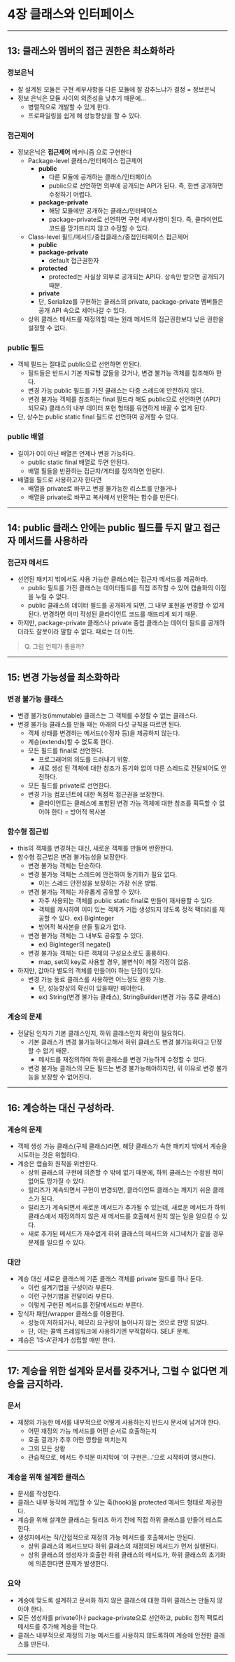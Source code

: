 # 4장 클래스와 인터페이스
---

## 13: 클래스와 멤버의 접근 권한은 최소화하라
### 정보은닉
- 잘 설계된 모듈은 구현 세부사항을 다른 모듈에 잘 감추느냐가 결정 = 정보은닉
- 정보 은닉은 모듈 사이의 의존성을 낮추기 때문에...
    - 병렬적으로 개발할 수 있게 한다.
    - 프로파일링을 쉽게 해 성능향상을 할 수 있다.

### 접근제어
- 정보은닉은 **접근제어** 메커니즘 으로 구현한다
    - Package-level 클래스/인터페이스 접근제어
        - **public**
            - 다른 모듈에 공개하는 클래스/인터페이스
            - public으로 선언하면 외부에 공개되는 API가 된다. 즉, 한번 공개하면 수정하기 어렵다.
        - **package-private**
            - 해당 모듈에만 공개하는 클래스/인터페이스
            - package-private로 선언하면 구현 세부사항이 된다. 즉, 클라이언트 코드를 망가뜨리지 않고 수정할 수 있다.
    - Class-level 필드/메서드/중첩클래스/중첩인터페이스 접근제어
        - **public**
        - **package-private**
            - default 접근권한자
        - **protected**
            - protected는 사실상 외부로 공개되는 API다. 상속만 받으면 공개되기 때문.
        - **private**
        - 단, Serialize를 구현하는 클래스의 private, package-private 멤버들은 공개 API 속으로 세어나갈 수 있다.
    - 상위 클래스 메서드를 재정의할 때는 원래 메서드의 접근권한보다 낮은 권한을 설정할 수 없다.

### public 필드
- 객체 필드는 절대로 public으로 선언하면 안된다.
    - 필드들은 반드시 기본 자료형 값들을 갖거나, 변경 불가능 객체를 참조해야 한다.
    - 변경 가능 public 필드를 가진 클래스는 다중 스레드에 안전하지 않다.
    - 변경 불가능 객체를 참조하는 final 필드라 해도 public으로 선언하면 (API가 되므로) 클래스의 내부 데이터 포현 형태를 유연하게 바꿀 수 없게 된다.
- 단, 상수는 public static final 필드로 선언하여 공개할 수 있다.

### public 배열
- 길이가 0이 아닌 배열은 언제나 변경 가능하다.
    - public static final 배열로 두면 안된다.
    - 배열 필들을 반환하는 접근자/게터를 정의하면 안된다.
- 배열을 필드로 사용하고자 한다면
    - 배열을 private로 바꾸고 변경 불가능한 리스트를 만들거나
    - 배열을 private로 바꾸고 복사해서 반환하는 함수를 만든다.
    
---

## 14: public 클래스 안에는 public 필드를 두지 말고 접근자 메서드를 사용하라
### 접근자 메서드
- 선언된 패키지 밖에서도 사용 가능한 클래스에는 접근자 메서드를 제공하라.
    - public 필드를 가진 클래스는 데이터필드를 직접 조작할 수 있어 캡슐화의 이점을 누릴 수 없다.
    - public 클래스의 데이터 필드를 공개하게 되면, 그 내부 표현을 변경할 수 없게 된다. 변경하면 이미 작성된 클라이언트 코드를 깨뜨리게 되기 때문.
- 하지만, package-private 클래스나 private 중첩 클래스는 데이터 필드를 공개하더라도 잘못이라 말할 수 없다. 때로는 더 이득.
> Q. 그럼 언제가 좋을까?

---

## 15: 변경 가능성을 최소화하라
### 변경 불가능 클래스
- 변경 불가능(immutable) 클래스는 그 객체를 수정할 수 없는 클래스다.
- 변경 불가능 클래스를 만들 때는 아래의 다섯 규칙을 따르면 된다.
    - 객체 상태를 변경하는 메서드(수정자 등)을 제공하지 않는다.
    - 계승(extends)할 수 없도록 한다.
    - 모든 필드를 final로 선언한다.
        - 프로그래머의 의도를 드러내기 위함.
        - 새로 생성 된 객체에 대한 참조가 동기화 없이 다른 스레드로 전달되어도 안전하다.
    - 모든 필드를 private로 선언한다.
    - 변경 가능 컴포넌트에 대한 독점적 접근권을 보장한다.
        - 클라이언트는 클래스에 포함된 변경 가능 객체에 대한 참조를 획득할 수 없어야 한다 = 방어적 복사본

### 함수형 접근법
- this의 객체를 변경하는 대신, 새로운 객체를 만들어 반환한다.
- 함수형 접근법은 변경 불가능성을 보장한다.
    - 변경 불가능 객체는 단순하다.
    - 변경 불가능 객체는 스레드에 안전하여 동기화가 필요 없다.
        - 이는 스레드 안전성을 보장하는 가장 쉬운 방법.
    - 변경 불가능 객체는 자유롭게 공유할 수 있다.
        - 자주 사용되는 객체를 public static final로 만들어 재사용할 수 있다.
        - 객체를 캐시하여 이미 있는 객체가 거듭 생성되지 않도록 정적 팩터리를 제공할 수 있다. ex) BigInteger
        - 방어적 복사본을 만들 필요가 없다.
    - 변경 불가능 객체는 그 내부도 공유할 수 있다.
        - ex) BigInteger의 negate()
    - 변경 불가능 객체는 다른 객체의 구성요소로도 훌륭하다.
        - map, set의 key로 사용할 경우, 불변식이 깨질 걱정이 없음.
- 하지만, 값마다 별도의 객체를 만들어야 하는 단점이 있다.
    - 변경 가능 동료 클래스를 사용하면 어느정도 완화 가능.
        - 단, 성능향상의 확신이 있을때만 해야한다.
        - ex) String(변경 불가능 클래스), StringBuilder(변경 가능 동료 클래스)

### 계승의 문제
- 전달된 인자가 기본 클래스인지, 하위 클래스인지 확인이 필요하다.
    - 기본 클래스가 변경 불가능하다고해서 하위 클래스도 변경 불가능하다고 단정할 수 없기 때문.
        - 메서드를 재정의하여 하위 클래스를 변경 가능하게 수정할 수 있다.
    - 변경 불가능 클래스의 모든 필드는 변경 불가능해야하지만, 위 이유로 변경 불가능을 보장할 수 없어진다.
    
---

## 16: 계승하는 대신 구성하라.
### 계승의 문제
- 객체 생성 가능 클래스(구체 클래스)라면, 해당 클래스가 속한 패키지 밖에서 계승을 시도하는 것은 위험하다.
- 계승은 캡슐화 원칙을 위반한다.
    - 상위 클래스의 구현에 의존할 수 밖에 없기 때문에, 하위 클래스는 수정된 적이 없어도 망가질 수 있다.
    - 릴리즈가 계속되면서 구현이 변경되면, 클라이언트 클래스는 깨지기 쉬운 클래스가 된다.
    - 릴리즈가 계속되면서 새로운 메서드가 추가될 수 있는데, 새로운 메서드가 하위 클래스에서 재정의하지 않은 새 메서드를 호출해서 원치 않는 일을 일으킬 수 있다.
    - 새로 추가된 메서드가 재수없게 하위 클래스의 메서드와 시그네처가 같을 경우 문제를 일으킬 수 있다.

### 대안
- 계승 대신 새로운 클래스에 기존 클래스 객체를 private 필드를 하나 둔다.
    - 이런 설계기법을 구성이라 부른다.
    - 이런 구현기법을 전달이라 부른다.
    - 이렇게 구현된 메서드를 전달메서드라 부른다.
- 장식자 패턴/wrapper 클래스를 이용한다.
    - 성능이 저하되거나, 메모리 요구량이 늘어나지 않는 것으로 판명 되었다.
    - 단, 이는 콜백 프레임워크에 사용하기엔 부적합하다. SELF 문제.
- 계승은 'IS-A'관계가 성립할 때만 한다.

---

## 17: 계승을 위한 설계와 문서를 갖추거나, 그럴 수 없다면 계승을 금지하라.
### 문서
- 재정의 가능한 메서를 내부적으로 어떻게 사용하는지 반드시 문서에 남겨야 한다.
    - 어떤 재정의 가능 메서드를 어떤 순서로 호출하는지
    - 호출 결과가 추후 어떤 영향을 미치는지
    - 그외 모든 상황
    - 관습적으로, 메서드 주석문 마지막에 '이 구현은...'으로 시작하여 명시한다.

### 계승을 위해 설계한 클래스
- 문서를 작성한다.
- 클래스 내부 동작에 개입할 수 있는 훅(hook)을 protected 메서드 형태로 제공한다.
- 계승을 위해 설계한 클래스는 릴리즈 하기 전에 직접 하위 클래스를 만들어 테스트한다.
- 생성자에서는 직/간접적으로 재정의 가능 메서드를 호출해서는 안된다.
    - 상위 클래스의 메서드보다 하위 클래스의 재정의된 메서드가 먼저 실행된다.
    - 상위 클래스의 생성자가 호출한 하위 클래스의 메서드가, 하위 클래스의 초기화에 의존한다면 문제가 발생한다.

### 요약
- 계승에 맞도록 설계하고 문서화 하지 않은 클래스에 대한 하위 클래스는 만들지 않아야 한다.
- 모든 생성자를 private이나 package-private으로 선언하고, public 정적 팩토리 메서드를 추가해 계승을 막는다.
- 클래스 내부적으로 재정의 가능 메서드를 사용하지 않도록하여 계승에 안전한 클래스를 만든다.

---
